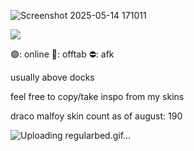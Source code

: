 
![Screenshot 2025-05-14 171011](https://github.com/user-attachments/assets/79be12db-2fa6-44ca-9953-586d3c324204)

![](https://komarev.com/ghpvc/?username=moosipall&color=449e6b)

🟢: online 🌙: offtab  ⛔: afk 


usually above docks

feel free to copy/take inspo from my skins

draco malfoy skin count as of august: 190

![Uploading regularbed.gif…]()
